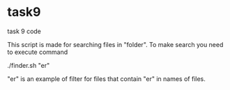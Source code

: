 # task9
task 9 code

This script is made for searching files in "folder". To make search you need to execute command 

 ./finder.sh "er" 

"er" is an example of filter for files that contain "er" in names of files.
